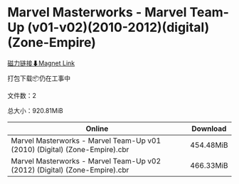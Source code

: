 # Marvel Masterworks - Marvel Team-Up (v01-v02)(2010-2012)(digital)(Zone-Empire)

[磁力链接⬇Magnet Link](magnet:?xt=urn:btih:7be5584efdae8dbce0230f26ef8e633aeb75ff1e&dn=Marvel%20Masterworks%20-%20Marvel%20Team-Up%20%28v01-v02%29%282010-2012%29%28digital%29%28Zone-Empire%29)

打包下载📦仍在工事中

文件数：2

总大小：920.81MiB

Online | Download
--- | ---
Marvel Masterworks - Marvel Team-Up v01 (2010) (Digital) (Zone-Empire).cbr | 454.48MiB
Marvel Masterworks - Marvel Team-Up v02 (2012) (Digital) (Zone-Empire).cbr | 466.33MiB